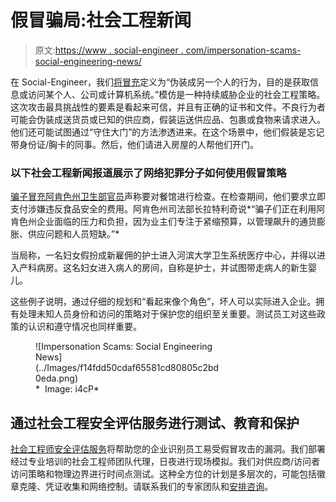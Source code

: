 # 假冒骗局:社会工程新闻

> 原文:[https://www . social-engineer . com/impersonation-scams-social-engineering-news/](https://www.social-engineer.com/impersonation-scams-social-engineering-news/)

在 Social-Engineer，我们[将冒充](https://www.social-engin<em>eer.org/framework/attack-vectors/impersonation/)定义为“伪装成另一个人的行为，目的是获取信息或访问某个人、公司或计算机系统。”模仿是一种持续威胁企业的社会工程策略。这次攻击最具挑战性的要素是看起来可信，并且有正确的证书和文件。不良行为者可能会伪装成送货员或已知的供应商，假装运送供应品、包裹或食物来请求进入。他们还可能试图通过“守住大门”的方法渗透进来。在这个场景中，他们假装是忘记带身份证/胸卡的同事。然后，他们请进入房屋的人帮他们开门。

### 以下社会工程新闻报道展示了网络犯罪分子如何使用假冒策略

[骗子冒充阿肯色州卫生部官员](https://neareport.com/2022/07/14/ag-alert-scam-artists-posing-as-ar-health-inspectors-in-restaurants/)声称要对餐馆进行检查。在检查期间，他们要求立即支付涉嫌违反食品安全的费用。阿肯色州司法部长拉特利奇说*“骗子们正在利用阿肯色州企业面临的压力和负担，因为业主们专注于紧缩预算，以管理飙升的通货膨胀、供应问题和人员短缺。”*

当局称，一名妇女假扮成新雇佣的护士进入河滨大学卫生系统医疗中心，并得以进入产科病房。这名妇女进入病人的房间，自称是护士，并试图带走病人的新生婴儿。

这些例子说明，通过仔细的规划和“看起来像个角色”，坏人可以实际进入企业。拥有处理未知人员身份和访问的策略对于保护您的组织至关重要。测试员工对这些政策的认识和遵守情况也同样重要。

<figure id="attachment_106289" aria-describedby="caption-attachment-106289" style="width: 300px" class="wp-caption aligncenter">![Impersonation Scams: Social Engineering News](../Images/f14fdd50cdaf65581cd80805c2bd0eda.png)

<figcaption id="caption-attachment-106289" class="wp-caption-text">*  Image: i4cP*</figcaption>

</figure>

## 通过社会工程安全评估服务进行测试、教育和保护

[社会工程师安全评估服务](https://www.social-engineer.com/managed-services/social-engineering-security-assessments/)将帮助您的企业识别员工易受假冒攻击的漏洞。我们部署经过专业培训的社会工程师团队代理，日夜进行现场模拟。我们对供应商/访问者访问策略和物理边界进行时间点测试。这种全方位的计划是多层次的，可能包括徽章克隆、凭证收集和网络控制。请联系我们的专家团队和[安排咨询](https://www.social-engineer.com/managed-services/social-engineering-security-assessments/)。